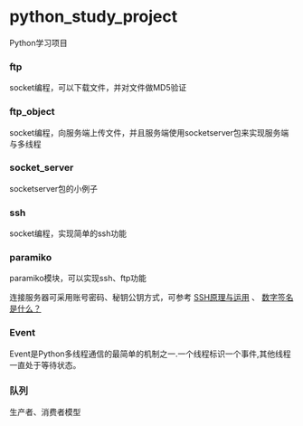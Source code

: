 # python_study_project
Python学习项目

### ftp

socket编程，可以下载文件，并对文件做MD5验证

### ftp_object

socket编程，向服务端上传文件，并且服务端使用socketserver包来实现服务端与多线程

### socket_server

socketserver包的小例子


### ssh

socket编程，实现简单的ssh功能

### paramiko

paramiko模块，可以实现ssh、ftp功能

连接服务器可采用账号密码、秘钥公钥方式，可参考 [SSH原理与运用](http://www.ruanyifeng.com/blog/2011/12/ssh_remote_login.html) 、 [数字签名是什么？](http://www.ruanyifeng.com/blog/2011/08/what_is_a_digital_signature.html)

### Event

Event是Python多线程通信的最简单的机制之一.一个线程标识一个事件,其他线程一直处于等待状态。

### 队列

生产者、消费者模型